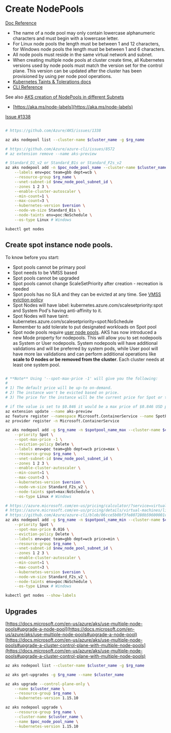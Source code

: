 # Create NodePools

[Doc Reference](https://docs.microsoft.com/en-us/azure/aks/use-multiple-node-pools)

- The name of a node pool may only contain lowercase alphanumeric characters and must begin with a lowercase letter. 
- For Linux node pools the length must be between 1 and 12 characters, for Windows node pools the length must be between 1 and 6 characters.
- All node pools must reside in the same virtual network and subnet.
- When creating multiple node pools at cluster create time, all Kubernetes versions used by node pools must match the version set for the control plane. This version can be updated after the cluster has been provisioned by using per node pool operations.
- [Kubernetes Taints & Tolerations docs](https://kubernetes.io/docs/concepts/configuration/taint-and-toleration)
- [CLI Reference](https://docs.microsoft.com/en-us/cli/azure/aks/nodepool?view=azure-cli-latest#az-aks-nodepool-add)


See also [AKS creation of NodePools in different Subnets](https://docs.microsoft.com/en-us/azure/aks/use-multiple-node-pools#add-a-node-pool-with-a-unique-subnet-preview)
- [https://aka.ms/node-labels](https://aka.ms/node-labels)

[Issue #1338](https://github.com/Azure/AKS/issues/1338) 

```sh

# https://github.com/Azure/AKS/issues/1338

az aks nodepool list --cluster-name $cluster_name -g $rg_name

# https://github.com/Azure/azure-cli/issues/8572
# az extension remove --name aks-preview

# Standard_D1_v2 or Standard_B1s or Standard_F2s_v2
az aks nodepool add -n $poc_node_pool_name --cluster-name $cluster_name \
    --labels env=poc team=gbb dept=wcb \
    --resource-group $rg_name \
    --vnet-subnet-id $new_node_pool_subnet_id \
    --zones 1 2 3 \
    --enable-cluster-autoscaler \
    --min-count=1 \
    --max-count=3 \
    --kubernetes-version $version \
    --node-vm-size Standard_B1s \
    --node-taints env=poc:NoSchedule \
    --os-type Linux # Windows

kubectl get nodes

```

## Create spot instance node pools.

To know before you start:

- Spot pools cannot be primary pool
- Spot needs to be VMSS based
- Spot pools cannot be upgraded
- Spot pools cannot change ScaleSetPriority after creation - recreation is needed
- Spot pools has no SLA and they can be evicted at any time. See [VMSS eviction policy](https://docs.microsoft.com/en-us/azure/virtual-machine-scale-sets/use-spot#eviction-policy)
- Spot Nodes will have label: kubernetes.azure.com/scalesetpriority:spot  and System Pod's having anti-affinity to it.
- Spot Nodes will have taint: kubernetes.azure.com/scalesetpriority=spot:NoSchedule
- Remember to add tolerate to put designated workloads on Spot pool
- Spot node pools require [user node pools](https://aka.ms/aks/nodepool/mode). AKS has now introduced a new Mode property for nodepools. This will allow you to set nodepools as System or User nodepools. System nodepools will have additional validations and will be preferred by system pods, while User pool will have more lax validations and can perform additional operations like **scale to 0 nodes or be removed from the cluster**. Each cluster needs at least one system pool.

```sh

# **Note** Using '--spot-max-price -1' will give you the following:
#
# 1) The default price will be up-to on-demand.
# 2) The instance won't be evicted based on price.
# 3) The price for the instance will be the current price for Spot or the price for a standard instance, which ever is less, as long as there is capacity and quota available.

# if the value is set to $0.846 it would be a max price of $0.846 USD per hour.
az extension update --name aks-preview
az feature register --namespace Microsoft.ContainerService --name SpotPoolPreview
az provider register -n Microsoft.ContainerService

az aks nodepool add -g $rg_name -n $spotpool_name_max --cluster-name $cluster_name --mode user \
    --priority Spot \
    --spot-max-price -1 \
    --eviction-policy Delete \
    --labels env=poc team=gbb dept=wcb price=max \
    --resource-group $rg_name \
    --vnet-subnet-id $new_node_pool_subnet_id \
    --zones 1 2 3 \
    --enable-cluster-autoscaler \
    --min-count=1 \
    --max-count=3 \
    --kubernetes-version $version \
    --node-vm-size Standard_F2s_v2 \
    --node-taints spot=max:NoSchedule \
    --os-type Linux # Windows

# https://azure.microsoft.com/en-us/pricing/calculator/?service=virtual-machines
# https://azure.microsoft.com/en-us/pricing/details/virtual-machines/linux/#f-series
# https://github.com/Azure/azure-cli/blob/06cce5b0bf3fe807280b59600001c8213390745c/src/azure-cli/azure/cli/command_modules/acs/custom.py#L3140
az aks nodepool add -g $rg_name -n $spotpool_name_min --cluster-name $cluster_name --mode user \
    --priority Spot \
    --spot-max-price 0.016 \
    --eviction-policy Delete \
    --labels env=poc team=gbb dept=wcb price=min \
    --resource-group $rg_name \
    --vnet-subnet-id $new_node_pool_subnet_id \
    --zones 1 2 3 \
    --enable-cluster-autoscaler \
    --min-count=1 \
    --max-count=3 \
    --kubernetes-version $version \
    --node-vm-size Standard_F2s_v2 \
    --node-taints env=poc:NoSchedule \
    --os-type Linux # Windows

kubectl get nodes --show-labels


```

## Upgrades

[https://docs.microsoft.com/en-us/azure/aks/use-multiple-node-pools#upgrade-a-node-pool](https://docs.microsoft.com/en-us/azure/aks/use-multiple-node-pools#upgrade-a-node-pool)
[https://docs.microsoft.com/en-us/azure/aks/use-multiple-node-pools#upgrade-a-cluster-control-plane-with-multiple-node-pools](https://docs.microsoft.com/en-us/azure/aks/use-multiple-node-pools#upgrade-a-cluster-control-plane-with-multiple-node-pools)
```sh
az aks nodepool list --cluster-name $cluster_name -g $rg_name

az aks get-upgrades -g $rg_name --name $cluster_name

az aks upgrade --control-plane-only \
    --name $cluster_name \
    --resource-group $rg_name \
    --kubernetes-version 1.15.10

az aks nodepool upgrade \
    --resource-group $rg_name \
    --cluster-name $cluster_name \
    --name $poc_node_pool_name \
    --kubernetes-version 1.15.10


```
